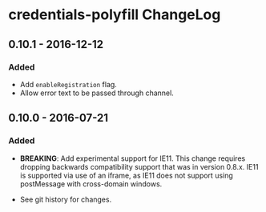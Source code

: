 # credentials-polyfill ChangeLog

## 0.10.1 - 2016-12-12

### Added
- Add `enableRegistration` flag.
- Allow error text to be passed through channel.

## 0.10.0 - 2016-07-21

### Added
- **BREAKING**: Add experimental support for IE11. This change requires
  dropping backwards compatibility support that was in version 0.8.x. IE11
  is supported via use of an iframe, as IE11 does not support using
  postMessage with cross-domain windows.

- See git history for changes.
